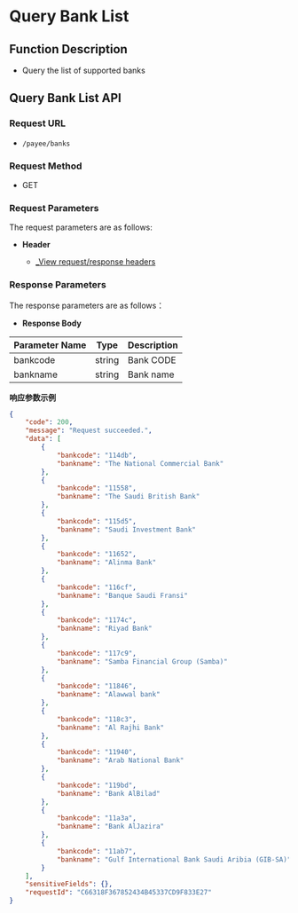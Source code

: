 # Query Bank List

## Function Description

- Query the list of supported banks

## Query Bank List API

### Request URL

- `/payee/banks`

### Request Method

- GET

### Request Parameters

The request parameters are as follows:

- **Header**

  - [_View request/response headers](/en/payoutApi/apiRule/header)

### Response Parameters

The response parameters are as follows：

- **Response Body**

| **Parameter Name** | **Type** | **Description** |
| ------------------ | -------- | --------------- |
| bankcode           | string   | Bank CODE       |
| bankname           | string   | Bank name       |

**响应参数示例**

```json
{
    "code": 200,
    "message": "Request succeeded.",
    "data": [
        {
            "bankcode": "114db",
            "bankname": "The National Commercial Bank"
        },
        {
            "bankcode": "11558",
            "bankname": "The Saudi British Bank"
        },
        {
            "bankcode": "115d5",
            "bankname": "Saudi Investment Bank"
        },
        {
            "bankcode": "11652",
            "bankname": "Alinma Bank"
        },
        {
            "bankcode": "116cf",
            "bankname": "Banque Saudi Fransi"
        },
        {
            "bankcode": "1174c",
            "bankname": "Riyad Bank"
        },
        {
            "bankcode": "117c9",
            "bankname": "Samba Financial Group (Samba)"
        },
        {
            "bankcode": "11846",
            "bankname": "Alawwal bank"
        },
        {
            "bankcode": "118c3",
            "bankname": "Al Rajhi Bank"
        },
        {
            "bankcode": "11940",
            "bankname": "Arab National Bank"
        },
        {
            "bankcode": "119bd",
            "bankname": "Bank AlBilad"
        },
        {
            "bankcode": "11a3a",
            "bankname": "Bank AlJazira"
        },
        {
            "bankcode": "11ab7",
            "bankname": "Gulf International Bank Saudi Aribia (GIB-SA)"
        }
    ],
    "sensitiveFields": {},
    "requestId": "C66318F367852434B45337CD9F833E27"
}
```
